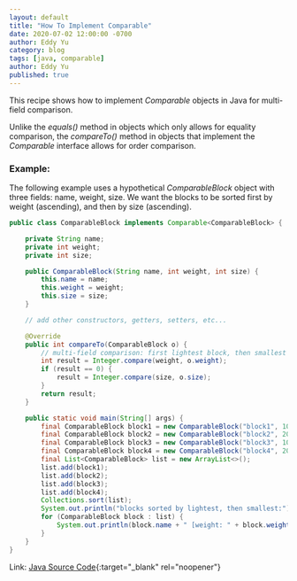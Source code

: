 ```yaml
---
layout: default
title: "How To Implement Comparable"
date: 2020-07-02 12:00:00 -0700
author: Eddy Yu
category: blog
tags: [java, comparable]
author: Eddy Yu
published: true
---
```


This recipe shows how to implement _Comparable_ objects in Java for multi-field
comparison.

Unlike the _equals()_ method in objects which only allows for equality 
comparison, the _compareTo()_ method in objects that implement the _Comparable_ 
interface allows for order comparison.

### Example:
The following example uses a hypothetical _ComparableBlock_ object with three 
fields: name, weight, size. We want the blocks to be sorted first by weight
(ascending), and then by size (ascending). 
```java
public class ComparableBlock implements Comparable<ComparableBlock> {

    private String name;
    private int weight;
    private int size;

    public ComparableBlock(String name, int weight, int size) {
        this.name = name;
        this.weight = weight;
        this.size = size;
    }

    // add other constructors, getters, setters, etc...

    @Override
    public int compareTo(ComparableBlock o) {
        // multi-field comparison: first lightest block, then smallest block
        int result = Integer.compare(weight, o.weight);
        if (result == 0) {
            result = Integer.compare(size, o.size);
        }
        return result;
    }

    public static void main(String[] args) {
        final ComparableBlock block1 = new ComparableBlock("block1", 10, 2);
        final ComparableBlock block2 = new ComparableBlock("block2", 20, 1);
        final ComparableBlock block3 = new ComparableBlock("block3", 10, 1);
        final ComparableBlock block4 = new ComparableBlock("block4", 20, 2);
        final List<ComparableBlock> list = new ArrayList<>();
        list.add(block1);
        list.add(block2);
        list.add(block3);
        list.add(block4);
        Collections.sort(list);
        System.out.println("blocks sorted by lightest, then smallest:");
        for (ComparableBlock block : list) {
            System.out.println(block.name + " [weight: " + block.weight + "][size: " + block.size + "]");
        }
    }
}
```
Link: [Java Source Code](https://github.com/eddycyu/learnbyexample/blob/master/src/main/java/dev/eddycyu/comparison/ComparableBlock.java){:target="_blank" rel="noopener"}
